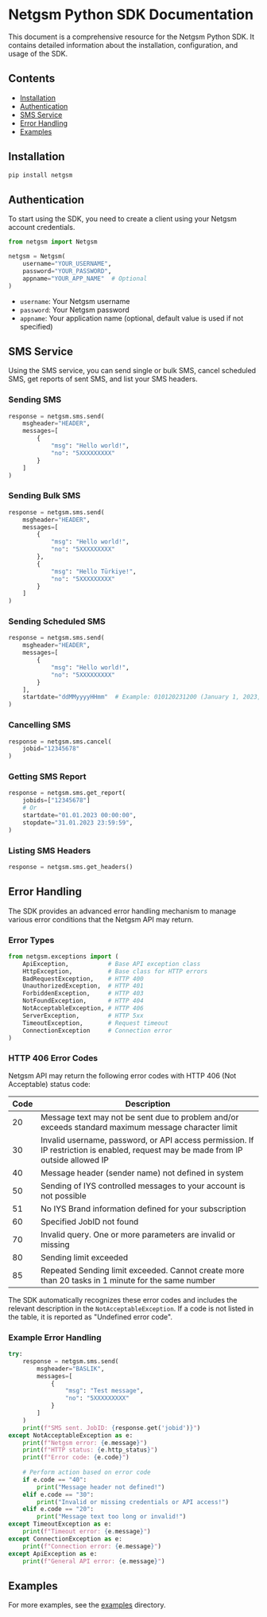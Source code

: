# Netgsm Python SDK Documentation

This document is a comprehensive resource for the Netgsm Python SDK. It contains detailed information about the installation, configuration, and usage of the SDK.

## Contents

- [Installation](#installation)
- [Authentication](#authentication)
- [SMS Service](#sms-service)
- [Error Handling](#error-handling)
- [Examples](#examples)

## Installation

```bash
pip install netgsm
```

## Authentication

To start using the SDK, you need to create a client using your Netgsm account credentials.

```python
from netgsm import Netgsm

netgsm = Netgsm(
    username="YOUR_USERNAME",
    password="YOUR_PASSWORD",
    appname="YOUR_APP_NAME"  # Optional
)
```

- `username`: Your Netgsm username
- `password`: Your Netgsm password
- `appname`: Your application name (optional, default value is used if not specified)

## SMS Service

Using the SMS service, you can send single or bulk SMS, cancel scheduled SMS, get reports of sent SMS, and list your SMS headers.

### Sending SMS

```python
response = netgsm.sms.send(
    msgheader="HEADER",
    messages=[
        {
            "msg": "Hello world!",
            "no": "5XXXXXXXXX"
        }
    ]
)
```

### Sending Bulk SMS

```python
response = netgsm.sms.send(
    msgheader="HEADER",
    messages=[
        {
            "msg": "Hello world!",
            "no": "5XXXXXXXXX"
        },
        {
            "msg": "Hello Türkiye!",
            "no": "5XXXXXXXXX"
        }
    ]
)
```

### Sending Scheduled SMS

```python
response = netgsm.sms.send(
    msgheader="HEADER",
    messages=[
        {
            "msg": "Hello world!",
            "no": "5XXXXXXXXX"
        }
    ],
    startdate="ddMMyyyyHHmm"  # Example: 010120231200 (January 1, 2023, 12:00)
)
```

### Cancelling SMS

```python
response = netgsm.sms.cancel(
    jobid="12345678"
)
```

### Getting SMS Report

```python
response = netgsm.sms.get_report(
    jobids=["12345678"]  
    # Or
    startdate="01.01.2023 00:00:00",
    stopdate="31.01.2023 23:59:59",    
)
```

### Listing SMS Headers

```python
response = netgsm.sms.get_headers()
```

## Error Handling

The SDK provides an advanced error handling mechanism to manage various error conditions that the Netgsm API may return.

### Error Types

```python
from netgsm.exceptions import (
    ApiException,           # Base API exception class
    HttpException,          # Base class for HTTP errors
    BadRequestException,    # HTTP 400
    UnauthorizedException,  # HTTP 401
    ForbiddenException,     # HTTP 403
    NotFoundException,      # HTTP 404
    NotAcceptableException, # HTTP 406
    ServerException,        # HTTP 5xx
    TimeoutException,       # Request timeout
    ConnectionException     # Connection error
)
```

### HTTP 406 Error Codes

Netgsm API may return the following error codes with HTTP 406 (Not Acceptable) status code:

| Code | Description |
|------|-------------|
| 20   | Message text may not be sent due to problem and/or exceeds standard maximum message character limit |
| 30   | Invalid username, password, or API access permission. If IP restriction is enabled, request may be made from IP outside allowed IP |
| 40   | Message header (sender name) not defined in system |
| 50   | Sending of IYS controlled messages to your account is not possible |
| 51   | No IYS Brand information defined for your subscription |
| 60   | Specified JobID not found |
| 70   | Invalid query. One or more parameters are invalid or missing |
| 80   | Sending limit exceeded |
| 85   | Repeated Sending limit exceeded. Cannot create more than 20 tasks in 1 minute for the same number |

The SDK automatically recognizes these error codes and includes the relevant description in the `NotAcceptableException`. If a code is not listed in the table, it is reported as "Undefined error code".

### Example Error Handling

```python
try:
    response = netgsm.sms.send(
        msgheader="BASLIK",
        messages=[
            {
                "msg": "Test message",
                "no": "5XXXXXXXXX"
            }
        ]
    )
    print(f"SMS sent. JobID: {response.get('jobid')}")
except NotAcceptableException as e:
    print(f"Netgsm error: {e.message}")
    print(f"HTTP status: {e.http_status}")
    print(f"Error code: {e.code}")
    
    # Perform action based on error code
    if e.code == "40":
        print("Message header not defined!")
    elif e.code == "30":
        print("Invalid or missing credentials or API access!")
    elif e.code == "20":
        print("Message text too long or invalid!")
except TimeoutException as e:
    print(f"Timeout error: {e.message}")
except ConnectionException as e:
    print(f"Connection error: {e.message}")
except ApiException as e:
    print(f"General API error: {e.message}")
```

## Examples

For more examples, see the [examples](https://github.com/netgsm/netgsm-sms-python/tree/main/examples) directory. 